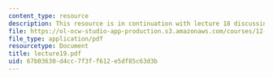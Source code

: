 ```yaml
---
content_type: resource
description: This resource is in continuation with lecture 18 discussing plates.
file: https://ol-ocw-studio-app-production.s3.amazonaws.com/courses/12-520-geodynamics-fall-2006/67b03630d4cc7f3ff612e5df85c63d3b_lecture19.pdf
file_type: application/pdf
resourcetype: Document
title: lecture19.pdf
uid: 67b03630-d4cc-7f3f-f612-e5df85c63d3b
---
```

